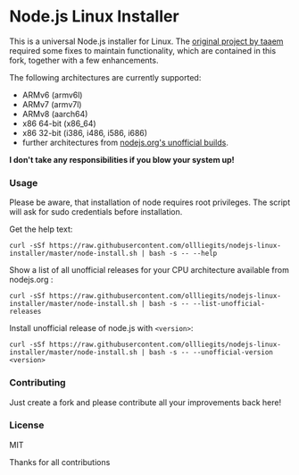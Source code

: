 # Node.js Linux Installer
This is a universal Node.js installer for Linux. The [original project by taaem](https://github.com/taaem/nodejs-linux-installer) required some fixes to maintain functionality, which are contained in this fork, together with a few enhancements.

The following architectures are currently supported:
- ARMv6 (armv6l)
- ARMv7 (armv7l)
- ARMv8 (aarch64)
- x86 64-bit (x86_64)
- x86 32-bit (i386, i486, i586, i686)
- further architectures from [nodejs.org's unofficial builds](unofficial-builds.nodejs.org).

**I don't take any responsibilities if you blow your system up!**

### Usage
Please be aware, that installation of node requires root privileges. The script will ask for sudo credentials before installation.

Get the help text:

    curl -sSf https://raw.githubusercontent.com/ollliegits/nodejs-linux-installer/master/node-install.sh | bash -s -- --help

Show a list of all unofficial releases for your CPU architecture available from nodejs.org :

    curl -sSf https://raw.githubusercontent.com/ollliegits/nodejs-linux-installer/master/node-install.sh | bash -s -- --list-unofficial-releases

Install unofficial release of node.js with `<version>`:

    curl -sSf https://raw.githubusercontent.com/ollliegits/nodejs-linux-installer/master/node-install.sh | bash -s -- --unofficial-version <version>


### Contributing
Just create a fork and please contribute all your improvements back here!

### License
MIT

Thanks for all contributions
